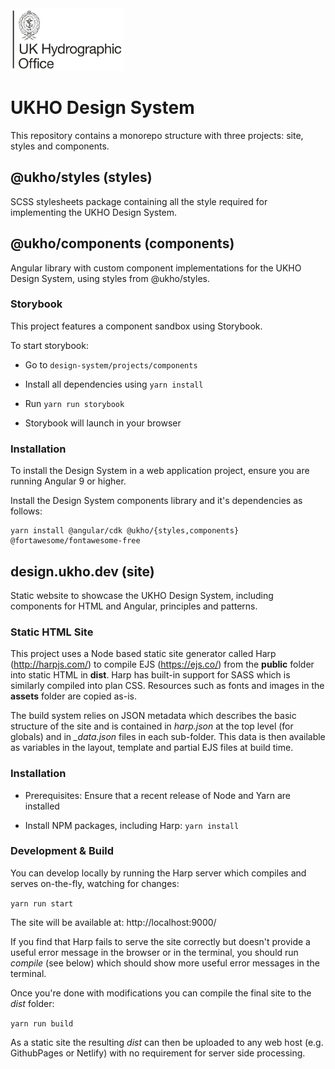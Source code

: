 <img src="projects/site/public/images/UKHO%20stacked%20logo.svg" height=100>

# UKHO Design System

This repository contains a monorepo structure with three projects: site, styles and components.

## @ukho/styles (styles)

SCSS stylesheets package containing all the style required for implementing the UKHO Design System.

## @ukho/components (components)

Angular library with custom component implementations for the UKHO Design System, using styles from @ukho/styles.

### Storybook

This project features a component sandbox using Storybook.

To start storybook:

- Go to `design-system/projects/components`

- Install all dependencies using `yarn install`

- Run `yarn run storybook`

- Storybook will launch in your browser

### Installation

To install the Design System in a web application project, ensure you are running Angular 9 or higher.

Install the Design System components library and it's dependencies as follows:

```shell script
yarn install @angular/cdk @ukho/{styles,components} @fortawesome/fontawesome-free
```

## design.ukho.dev (site)

Static website to showcase the UKHO Design System, including components for HTML and Angular, principles and patterns.

### Static HTML Site

This project uses a Node based static site generator called Harp (http://harpjs.com/)
to compile EJS (https://ejs.co/) from the **public** folder into static HTML in **dist**.
Harp has built-in support for SASS which is similarly compiled into plan CSS. Resources
such as fonts and images in the **assets** folder are copied as-is.

The build system relies on JSON metadata which describes the basic structure of the site
and is contained in _harp.json_ at the top level (for globals) and in _\_data.json_ files
in each sub-folder. This data is then available as variables in the layout, template and
partial EJS files at build time.

### Installation

- Prerequisites: Ensure that a recent release of Node and Yarn are installed

- Install NPM packages, including Harp: `yarn install`

### Development & Build

You can develop locally by running the Harp server which compiles and serves on-the-fly,
watching for changes:

`yarn run start`

The site will be available at: http://localhost:9000/

If you find that Harp fails to serve the site correctly but doesn't provide a useful
error message in the browser or in the terminal, you should run _compile_ (see below)
which should show more useful error messages in the terminal.

Once you're done with modifications you can compile the final site to the _dist_ folder:

`yarn run build`

As a static site the resulting _dist_ can then be uploaded to any web host
(e.g. GithubPages or Netlify) with no requirement for server side processing.
